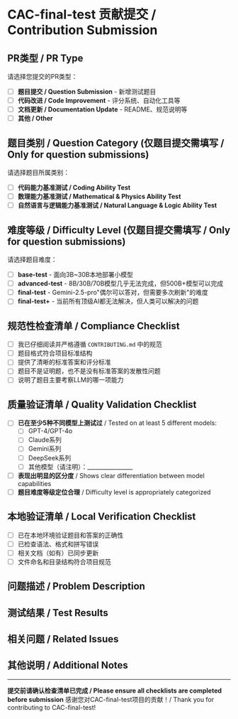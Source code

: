 # CAC-final-test 贡献提交 / Contribution Submission

## PR类型 / PR Type
请选择您提交的PR类型：
- [ ] **题目提交 / Question Submission** - 新增测试题目
- [ ] **代码改进 / Code Improvement** - 评分系统、自动化工具等
- [ ] **文档更新 / Documentation Update** - README、规范说明等
- [ ] **其他 / Other**

## 题目类别 / Question Category (仅题目提交需填写 / Only for question submissions)
请选择题目所属类别：
- [ ] **代码能力基准测试 / Coding Ability Test**
- [ ] **数理能力基准测试 / Mathematical & Physics Ability Test**
- [ ] **自然语言与逻辑能力基准测试 / Natural Language & Logic Ability Test**

## 难度等级 / Difficulty Level (仅题目提交需填写 / Only for question submissions)
请选择题目难度：
- [ ] **base-test** - 面向3B~30B本地部署小模型
- [ ] **advanced-test** - 8B/30B/70B模型几乎无法完成，但500B+模型可以完成
- [ ] **final-test** - Gemini-2.5-pro"偶尔可以答对，但需要多次刷新"的难度
- [ ] **final-test+** - 当前所有顶级AI都无法解决，但人类可以解决的问题

## 规范性检查清单 / Compliance Checklist
- [ ] 我已仔细阅读并严格遵循 `CONTRIBUTING.md` 中的规范
- [ ] 题目格式符合项目标准结构
- [ ] 提供了清晰的标准答案和评分标准
- [ ] 题目不是证明题，也不是没有标准答案的发散性问题
- [ ] 说明了题目主要考察LLM的哪一项能力

## 质量验证清单 / Quality Validation Checklist
- [ ] **已在至少5种不同模型上测试过** / Tested on at least 5 different models:
  - [ ] GPT-4/GPT-4o
  - [ ] Claude系列
  - [ ] Gemini系列
  - [ ] DeepSeek系列
  - [ ] 其他模型（请注明）：________________
- [ ] **表现出明显的区分度** / Shows clear differentiation between model capabilities
- [ ] **题目难度等级定位合理** / Difficulty level is appropriately categorized

## 本地验证清单 / Local Verification Checklist
- [ ] 已在本地环境验证题目和答案的正确性
- [ ] 已检查语法、格式和拼写错误
- [ ] 相关文档（如有）已同步更新
- [ ] 文件命名和目录结构符合项目规范

## 问题描述 / Problem Description
<!--
请详细描述您提交的内容：
- 对于题目提交：请提供完整的题目描述、标准答案、解题思路（如适用）
- 对于代码改进：请说明改进的目的、实现方式和预期效果
- 对于文档更新：请说明更新的内容和原因
-->

## 测试结果 / Test Results
<!--
请提供在不同模型上的测试结果，包括：
- 各模型的回答表现
- 区分度分析
- 任何异常情况说明
-->

## 相关问题 / Related Issues
<!--
如果此PR与某个Issue相关，请在此引用：
Closes #issue_number
-->

## 其他说明 / Additional Notes
<!--
任何其他您认为维护者需要了解的信息
-->

---

**提交前请确认检查清单已完成 / Please ensure all checklists are completed before submission**
感谢您对CAC-final-test项目的贡献！/ Thank you for contributing to CAC-final-test!